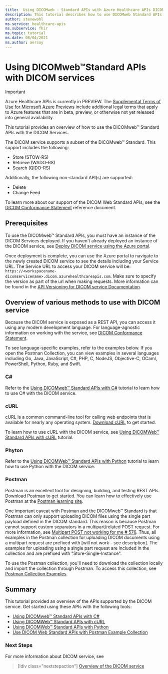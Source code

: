 ```yaml
---
title:  Using DICOMweb - Standard APIs with Azure Healthcare APIs DICOM service 
description: This tutorial describes how to use DICOMweb Standard APIs with the DICOM service. 
author: stevewohl
ms.service: healthcare-apis
ms.subservice: fhir
ms.topic: tutorial
ms.date: 08/04/2021
ms.author: aersoy
---
```


# Using DICOMweb&trade;Standard APIs with DICOM services

> [!IMPORTANT]
> Azure Healthcare APIs is currently in PREVIEW. The [Supplemental Terms of Use for Microsoft Azure Previews](https://azure.microsoft.com/support/legal/preview-supplemental-terms/) include additional legal terms that apply to Azure features that are in beta, preview, or otherwise not yet released into general availability.

This tutorial provides an overview of how to use the DICOMweb&trade; Standard APIs with the DICOM Services.

The DICOM service supports a subset of the DICOMweb&trade; Standard. This support includes the following:

* Store (STOW-RS)
* Retrieve (WADO-RS)
* Search (QIDO-RS)

Additionally, the following non-standard API(s) are supported:

* Delete
* Change Feed

To learn more about our support of the DICOM Web Standard APIs, see the [DICOM Conformance Statement](dicom-services-conformance-statement.md) reference document.

## Prerequisites

To use the DICOMweb&trade; Standard APIs, you must have an instance of the DICOM Services deployed. If you haven't already deployed an instance of the DICOM service, see [Deploy DICOM service using the Azure portal](deploy-dicom-services-in-azure.md).

Once deployment is complete, you can use the Azure portal to navigate to the newly created DICOM service to see the details including your Service URL. The Service URL to access your DICOM service  will be: ```https://<workspacename-dicomservicename>.dicom.azurehealthcareapis.com```. Make sure to specify the version as part of the url when making requests. More information can be found in the [API Versioning for DICOM service Documentation](api-versioning-dicom-service.md).

## Overview of various methods to use with DICOM service

Because the DICOM service is exposed as a REST API, you can access it using any modern development language. For language-agnostic information on working with the service, see [DICOM Conformance Statement](dicom-services-conformance-statement.md).

To see language-specific examples, refer to the examples below. If you open the Postman Collection, you can view examples in several languages including Go, Java, JavaScript, C#, PHP, C, NodeJS, Objective-C, OCaml, PowerShell, Python, Ruby, and Swift.

### C#

Refer to the [Using DICOMweb™ Standard APIs with C#](dicomweb-standard-apis-c-sharp.md) tutorial to learn how to use C# with the DICOM service.

### cURL

cURL is a common command-line tool for calling web endpoints that is available for nearly any operating system. [Download cURL](https://curl.haxx.se/download.html) to get started.

To learn how to use cURL with the DICOM service, see [Using DICOMWeb™ Standard APIs with cURL](dicomweb-standard-apis-curl.md) tutorial.

### Phyton

Refer to the [Using DICOMWeb™ Standard APIs with Python](dicomweb-standard-apis-python.md) tutorial to learn how to use Python with the DICOM service.

### Postman

Postman is an excellent tool for designing, building, and testing REST APIs. [Download Postman](https://www.postman.com/downloads/) to get started. You can learn how to effectively use Postman at the [Postman learning site](https://learning.postman.com/).

One important caveat with Postman and the DICOMweb&trade; Standard is that Postman can only support uploading DICOM files using the single part payload defined in the DICOM standard. This reason is because Postman cannot support custom separators in a multipart/related POST request. For more information, see [Multipart POST not working for me # 576](https://github.com/postmanlabs/postman-app-support/issues/576). Thus, all examples in the Postman collection for uploading DICOM documents using a multipart request are prefixed with [will not work - see description]. The examples for uploading using a single part request are included in the collection and are prefixed with "Store-Single-Instance".

To use the Postman collection, you'll need to download the collection locally and import the collection through Postman. To access this collection, see [Postman Collection Examples](https://github.com/microsoft/dicom-server/blob/main/docs/resources/Conformance-as-Postman.postman_collection.json).

## Summary

This tutorial provided an overview of the APIs supported by the DICOM service. Get started using these APIs with the following tools:

- [Using DICOMweb™ Standard APIs with C#](dicomweb-standard-apis-c-sharp.md)
- [Using DICOMWeb™ Standard APIs with cURL](dicomweb-standard-apis-curl.md)
- [Using DICOMWeb™ Standard APIs with Python](dicomweb-standard-apis-python.md)
- [Use DICOM Web Standard APIs with Postman Example Collection](https://github.com/microsoft/dicom-server/blob/main/docs/resources/Conformance-as-Postman.postman_collection.json)

### Next Steps

For more information about DICOM service, see

>[!div class="nextstepaction"]
>[Overview of the DICOM service](dicom-services-overview.md)
